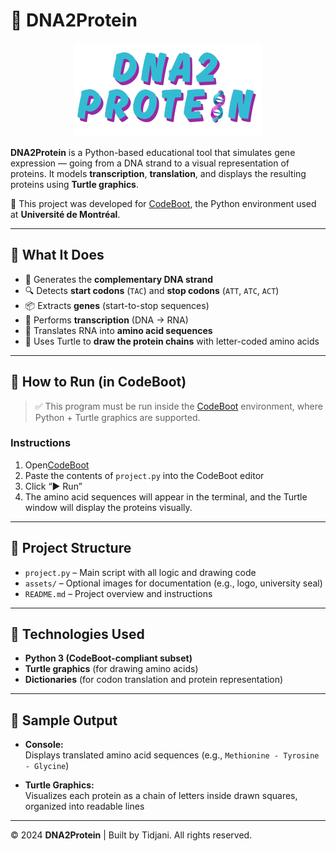 # 🧬 DNA2Protein

<p align="center">
  <img src="assets/DNA2P.png" alt="DNA2Protein Logo"/>
</p>

**DNA2Protein** is a Python-based educational tool that simulates gene expression — going from a DNA strand to a visual representation of proteins. It models **transcription**, **translation**, and displays the resulting proteins using **Turtle graphics**.

🧪 This project was developed for [CodeBoot](https://codeboot.org/5.3.1/), the Python environment used at **Université de Montréal**.

---

## 🎯 What It Does

- 🧬 Generates the **complementary DNA strand**  
- 🔍 Detects **start codons** (`TAC`) and **stop codons** (`ATT`, `ATC`, `ACT`)  
- 📦 Extracts **genes** (start-to-stop sequences)  
- 🔁 Performs **transcription** (DNA → RNA)  
- 🔡 Translates RNA into **amino acid sequences**  
- 🐢 Uses Turtle to **draw the protein chains** with letter-coded amino acids  

---

## 🚀 How to Run (in CodeBoot)

> ✅ This program must be run inside the [CodeBoot](https://codeboot.org/5.3.1/) environment, where Python + Turtle graphics are supported.

### Instructions

1. Open[CodeBoot](https://codeboot.org/5.3.1/)
2. Paste the contents of `project.py` into the CodeBoot editor  
3. Click “▶ Run”  
4. The amino acid sequences will appear in the terminal, and the Turtle window will display the proteins visually.

---

## 📁 Project Structure

- `project.py` – Main script with all logic and drawing code  
- `assets/` – Optional images for documentation (e.g., logo, university seal)  
- `README.md` – Project overview and instructions  

---

## 🧩 Technologies Used

- **Python 3 (CodeBoot-compliant subset)**  
- **Turtle graphics** (for drawing amino acids)  
- **Dictionaries** (for codon translation and protein representation)


---

## 🧪 Sample Output

- **Console:**  
  Displays translated amino acid sequences (e.g., `Methionine - Tyrosine - Glycine`)  

- **Turtle Graphics:**  
  Visualizes each protein as a chain of letters inside drawn squares, organized into readable lines

---

© 2024 **DNA2Protein** | Built by Tidjani. All rights reserved.
